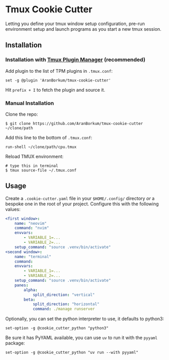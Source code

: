 # Tmux Cookie Cutter

Letting you define your tmux window setup configuration, pre-run environment setup and launch programs as you start a new tmux session.

## Installation
### Installation with [Tmux Plugin Manager](https://github.com/tmux-plugins/tpm) (recommended)

Add plugin to the list of TPM plugins in `.tmux.conf`:

```shell
set -g @plugin 'AranBorkum/tmux-cookie-cutter'
```

Hit `prefix + I` to fetch the plugin and source it.

### Manual Installation

Clone the repo:

```shell
$ git clone https://github.com/AranBorkum/tmux-cookie-cutter ~/clone/path
```

Add this line to the bottom of `.tmux.conf`:

```shell
run-shell ~/clone/path/cpu.tmux
```

Reload TMUX environment:

```shell
# type this in terminal
$ tmux source-file ~/.tmux.conf
```

## Usage
Create a `.cookie-cutter.yaml` file in your `$HOME/.config/` directory _or_ a bespoke one in the root of your project. Configure this with the following values:

```yaml
<first window>:
    name: "neovim"
    command: "nvim"
    envvars:
        - VARIABLE_1=...
        - VARIABLE_2=...
    setup_command: "source .venv/bin/activate" 
<second window>:
    name: "terminal"
    command:
    envvars:
        - VARIABLE_1=...
        - VARIABLE_2=...
    setup_command: "source .venv/bin/activate" 
    panes:
        alpha:
            split_direction: "vertical"
        beta:
            split_direction: "horizontal"
            command: ./manage runserver
```

Optionally, you can set the python interpreter to use, it defaults to python3:

```shell
set-option -g @cookie_cutter_python "python3"
```

Be sure it has PyYAML available, you can use `uv` to run it with the `pyyaml` package:

```shell
set-option -g @cookie_cutter_python "uv run --with pyyaml"
```
